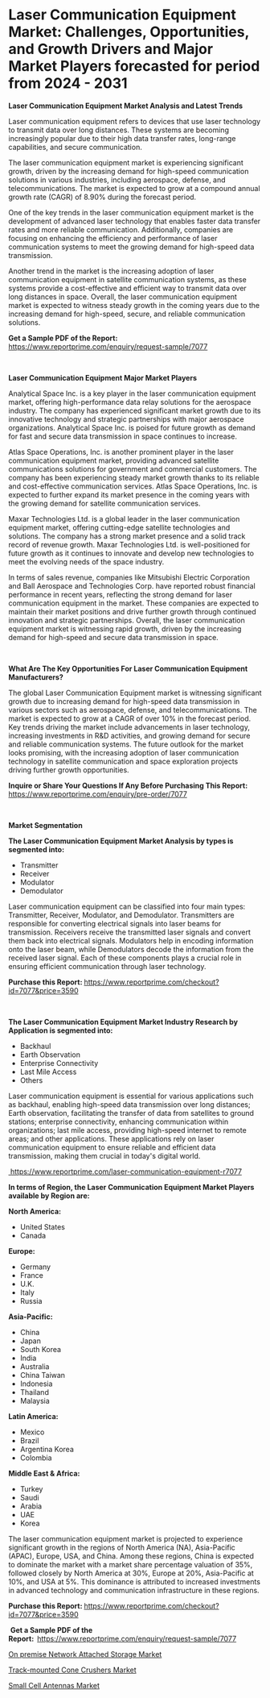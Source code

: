 <p><h1>Laser Communication Equipment Market: Challenges, Opportunities, and Growth Drivers and Major Market Players forecasted for period from 2024 - 2031</h1></p><p><strong>Laser Communication Equipment Market Analysis and Latest Trends</strong></p>
<p><p>Laser communication equipment refers to devices that use laser technology to transmit data over long distances. These systems are becoming increasingly popular due to their high data transfer rates, long-range capabilities, and secure communication.</p><p>The laser communication equipment market is experiencing significant growth, driven by the increasing demand for high-speed communication solutions in various industries, including aerospace, defense, and telecommunications. The market is expected to grow at a compound annual growth rate (CAGR) of 8.90% during the forecast period.</p><p>One of the key trends in the laser communication equipment market is the development of advanced laser technology that enables faster data transfer rates and more reliable communication. Additionally, companies are focusing on enhancing the efficiency and performance of laser communication systems to meet the growing demand for high-speed data transmission.</p><p>Another trend in the market is the increasing adoption of laser communication equipment in satellite communication systems, as these systems provide a cost-effective and efficient way to transmit data over long distances in space. Overall, the laser communication equipment market is expected to witness steady growth in the coming years due to the increasing demand for high-speed, secure, and reliable communication solutions.</p></p>
<p><strong>Get a Sample PDF of the Report:&nbsp;</strong> <a href="https://www.reportprime.com/enquiry/request-sample/7077">https://www.reportprime.com/enquiry/request-sample/7077</a></p>
<p>&nbsp;</p>
<p><strong>Laser Communication Equipment Major Market Players</strong></p>
<p><p>Analytical Space Inc. is a key player in the laser communication equipment market, offering high-performance data relay solutions for the aerospace industry. The company has experienced significant market growth due to its innovative technology and strategic partnerships with major aerospace organizations. Analytical Space Inc. is poised for future growth as demand for fast and secure data transmission in space continues to increase.</p><p>Atlas Space Operations, Inc. is another prominent player in the laser communication equipment market, providing advanced satellite communications solutions for government and commercial customers. The company has been experiencing steady market growth thanks to its reliable and cost-effective communication services. Atlas Space Operations, Inc. is expected to further expand its market presence in the coming years with the growing demand for satellite communication services.</p><p>Maxar Technologies Ltd. is a global leader in the laser communication equipment market, offering cutting-edge satellite technologies and solutions. The company has a strong market presence and a solid track record of revenue growth. Maxar Technologies Ltd. is well-positioned for future growth as it continues to innovate and develop new technologies to meet the evolving needs of the space industry.</p><p>In terms of sales revenue, companies like Mitsubishi Electric Corporation and Ball Aerospace and Technologies Corp. have reported robust financial performance in recent years, reflecting the strong demand for laser communication equipment in the market. These companies are expected to maintain their market positions and drive further growth through continued innovation and strategic partnerships. Overall, the laser communication equipment market is witnessing rapid growth, driven by the increasing demand for high-speed and secure data transmission in space.</p></p>
<p>&nbsp;</p>
<p><strong>What Are The Key Opportunities For Laser Communication Equipment Manufacturers?</strong></p>
<p><p>The global Laser Communication Equipment market is witnessing significant growth due to increasing demand for high-speed data transmission in various sectors such as aerospace, defense, and telecommunications. The market is expected to grow at a CAGR of over 10% in the forecast period. Key trends driving the market include advancements in laser technology, increasing investments in R&D activities, and growing demand for secure and reliable communication systems. The future outlook for the market looks promising, with the increasing adoption of laser communication technology in satellite communication and space exploration projects driving further growth opportunities.</p></p>
<p><strong>Inquire or Share Your Questions If Any Before Purchasing This Report:</strong> <a href="https://www.reportprime.com/enquiry/pre-order/7077">https://www.reportprime.com/enquiry/pre-order/7077</a></p>
<p>&nbsp;</p>
<p><strong>Market Segmentation</strong></p>
<p><strong>The Laser Communication Equipment Market Analysis by types is segmented into:</strong></p>
<p><ul><li>Transmitter</li><li>Receiver</li><li>Modulator</li><li>Demodulator</li></ul></p>
<p><p>Laser communication equipment can be classified into four main types: Transmitter, Receiver, Modulator, and Demodulator. Transmitters are responsible for converting electrical signals into laser beams for transmission. Receivers receive the transmitted laser signals and convert them back into electrical signals. Modulators help in encoding information onto the laser beam, while Demodulators decode the information from the received laser signal. Each of these components plays a crucial role in ensuring efficient communication through laser technology.</p></p>
<p><strong>Purchase this Report:&nbsp;</strong><a href="https://www.reportprime.com/checkout?id=7077&price=3590">https://www.reportprime.com/checkout?id=7077&price=3590</a></p>
<p>&nbsp;</p>
<p><strong>The Laser Communication Equipment Market Industry Research by Application is segmented into:</strong></p>
<p><ul><li>Backhaul</li><li>Earth Observation</li><li>Enterprise Connectivity</li><li>Last Mile Access</li><li>Others</li></ul></p>
<p><p>Laser communication equipment is essential for various applications such as backhaul, enabling high-speed data transmission over long distances; Earth observation, facilitating the transfer of data from satellites to ground stations; enterprise connectivity, enhancing communication within organizations; last mile access, providing high-speed internet to remote areas; and other applications. These applications rely on laser communication equipment to ensure reliable and efficient data transmission, making them crucial in today's digital world.</p></p>
<p><a href="https://www.reportprime.com/laser-communication-equipment-r7077">&nbsp;https://www.reportprime.com/laser-communication-equipment-r7077</a></p>
<p><strong>In terms of Region, the Laser Communication Equipment Market Players available by Region are:</strong></p>
<p>
    <p> <strong> North America: </strong>
        <ul>
            <li>United States</li>
            <li>Canada</li>
        </ul>
        </p> 
    <p> <strong> Europe: </strong>
        <ul>
            <li>Germany</li>
            <li>France</li>
            <li>U.K.</li>
            <li>Italy</li>
            <li>Russia</li>
        </ul>
        </p> 
    <p> <strong> Asia-Pacific: </strong>
        <ul>
            <li>China</li>
            <li>Japan</li>
            <li>South Korea</li>
            <li>India</li>
            <li>Australia</li>
            <li>China Taiwan</li>
            <li>Indonesia</li>
            <li>Thailand</li>
            <li>Malaysia</li>
        </ul>
        </p> 
    <p> <strong> Latin America: </strong>
        <ul>
            <li>Mexico</li>
            <li>Brazil</li>
            <li>Argentina Korea</li>
            <li>Colombia</li>
        </ul>
        </p> 
    <p> <strong> Middle East & Africa: </strong>
        <ul>
            <li>Turkey</li>
            <li>Saudi</li>
            <li>Arabia</li>
            <li>UAE</li>
            <li>Korea</li>
        </ul>
    </p>
    </p>
<p><p>The laser communication equipment market is projected to experience significant growth in the regions of North America (NA), Asia-Pacific (APAC), Europe, USA, and China. Among these regions, China is expected to dominate the market with a market share percentage valuation of 35%, followed closely by North America at 30%, Europe at 20%, Asia-Pacific at 10%, and USA at 5%. This dominance is attributed to increased investments in advanced technology and communication infrastructure in these regions.</p></p>
<p><strong>Purchase this Report: </strong><a href="https://www.reportprime.com/checkout?id=7077&price=3590">https://www.reportprime.com/checkout?id=7077&price=3590</a></p>
<p>&nbsp;<strong>Get a Sample PDF of the Report:&nbsp;&nbsp;</strong><a href="https://www.reportprime.com/enquiry/request-sample/7077">https://www.reportprime.com/enquiry/request-sample/7077</a></p>
<p><strong></strong></p>
<p><p><a href="https://github.com/wybrqqeb6/Market-Research-Report-List-1/blob/main/on-premise-network-attached-storage-market.md">On premise Network Attached Storage Market</a></p><p><a href="https://medium.com/@chiragreportprime/track-mounted-cone-crushers-market-analysis-report-global-insights-by-region-type-feed-450a9da9cf30">Track-mounted Cone Crushers Market</a></p><p><a href="https://github.com/abdillahsp58/Market-Research-Report-List-1/blob/main/small-cell-antennas-market.md">Small Cell Antennas Market</a></p></p>